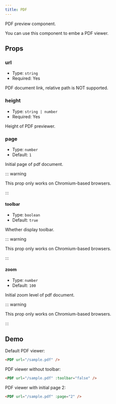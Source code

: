 ```yaml
---
title: PDF
---
```


PDF preview component.

You can use this component to embe a PDF viewer.

<!-- more -->

## Props

### url

- Type: `string`
- Required: Yes

PDF document link, relative path is NOT supported.

### height

- Type: `string | number`
- Required: Yes

Height of PDF previewer.

### page

- Type: `number`
- Default: `1`

Initial page of pdf document.

::: warning

This prop only works on Chromium-based browsers.

:::

#### toolbar

- Type: `boolean`
- Default: `true`

Whether display toolbar.

::: warning

This prop only works on Chromium-based browsers.

:::

#### zoom

- Type: `number`
- Default: `100`

Initial zoom level of pdf document.

::: warning

This prop only works on Chromium-based browsers.

:::

## Demo

Default PDF viewer:

<PDF url="/sample.pdf" />

```md
<PDF url="/sample.pdf" />
```

PDF viewer without toolbar:

<PDF url="/sample.pdf" :toolbar="false" />

```md
<PDF url="/sample.pdf" :toolbar="false" />
```

PDF viewer with initial page 2:

<PDF url="/sample.pdf" :page="2" />

```md
<PDF url="/sample.pdf" :page="2" />
```
